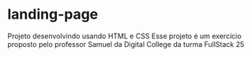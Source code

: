 # landing-page
Projeto desenvolvindo usando HTML e CSS
Esse projeto é um exercício proposto pelo professor Samuel da Digital College da turma FullStack 25
